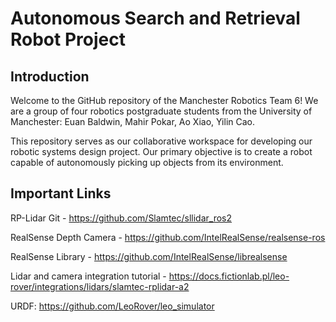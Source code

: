 # Autonomous Search and Retrieval Robot Project 

## Introduction

Welcome to the GitHub repository of the Manchester Robotics Team 6! We are a group of four robotics postgraduate students from the University of Manchester: Euan Baldwin, Mahir Pokar, Ao Xiao, Yilin Cao. 

This repository serves as our collaborative workspace for developing our robotic systems design project. Our primary objective is to create a robot capable of autonomously picking up objects from its environment.

## Important Links 

RP-Lidar Git - https://github.com/Slamtec/sllidar_ros2

RealSense Depth Camera - https://github.com/IntelRealSense/realsense-ros

RealSense Library - https://github.com/IntelRealSense/librealsense

Lidar and camera integration tutorial - https://docs.fictionlab.pl/leo-rover/integrations/lidars/slamtec-rplidar-a2

URDF: https://github.com/LeoRover/leo_simulator
